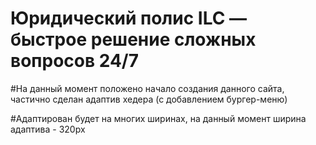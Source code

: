 # Юридический полис ILC — быстрое решение сложных вопросов 24/7

#На данный момент положено начало создания данного сайта, частично сделан адаптив хедера (с добавлением бургер-меню)

#Адаптирован будет на многих ширинах, на данный момент ширина адаптива - 320px
